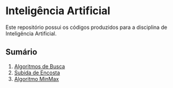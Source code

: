 # Inteligência Artificial 
 
 Este repositório possui os códigos produzidos para a disciplina de Inteligência Artificial.

 ## Sumário

 1. [Algoritmos de Busca](code/01_AlgoritmosDeBusca.ipynb)
 2. [Subida de Encosta](code/02_SubidaDeEncosta.ipynb)
 3. [Algoritmo MinMax](code/03/Algoritmo_MinMax.ipynb)

 
